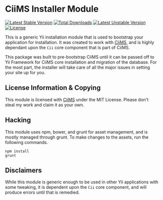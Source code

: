 # CiiMS Installer Module

[![Latest Stable Version](https://poser.pugx.org/ciims-modules/install/v/stable.png)](https://packagist.org/packages/ciims-modules/install) [![Total Downloads](https://poser.pugx.org/ciims-modules/install/downloads.png)](https://packagist.org/packages/ciims-modules/install) [![Latest Unstable Version](https://poser.pugx.org/ciims-modules/install/v/unstable.png)](https://packagist.org/packages/ciims-modules/install) [![License](https://poser.pugx.org/ciims-modules/install/license.png)](https://packagist.org/packages/ciims-modules/install)

This is a generic Yii installation module that is used to bootstrap your application for installation. It was created to work with [CiiMS](https://github.com/charlesportwoodii/CiiMS), and is highly dependant upon the ```Cii``` core component that is part of CiiMS.

This package was built to pre-bootstrap CiiMS until it can be passed off to Yii Framework for CiiMS core installation and migration of the database. For the most part, the installer will take care of all the major issues in setting your site up for you.

## License Information & Copying

This module is licensed with [CiiMS](https://github.com/charlesportwoodii/CiiMS) under the MIT License. Please don't steal my work and claim it as your own.

## Hacking

This module uses npm, bower, and grunt for asset management, and is mostly managed through grunt. To make changes to the assets, run the following commands.

```
npm install
grunt
```

## Disclaimers

While this module is generic enough to be used in other Yii applications with some tweaking, it is dependent upon the ```Cii``` core component, and will produce errors until that is remedied. 
